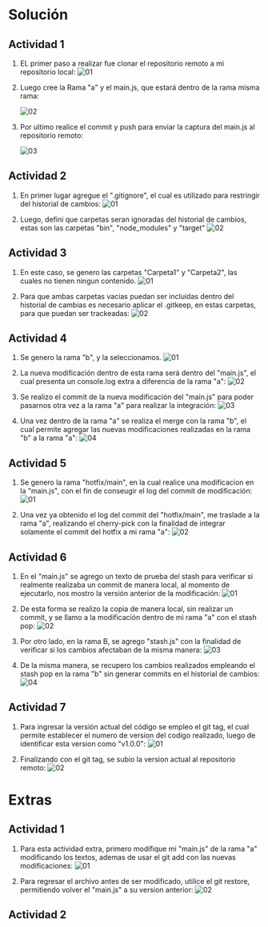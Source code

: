 # Solución

## Actividad 1

1. EL primer paso a realizar fue clonar el repositorio remoto a mi repositorio local:
    ![01](./images/GitClone.png)

2. Luego cree la Rama "a" y el main.js, que estará dentro de la rama misma rama:

    ![02](./images/BranchA.png)

3. Por ultimo realice el commit y push para enviar la captura del main.js al repositorio remoto:

    ![03](./images/CommitMain.png)

## Actividad 2

1. En primer lugar agregue el ".gitignore", el cual es utilizado para restringir del historial de cambios:
    ![01](./images/GitIgnore.png)

2. Luego, defini que carpetas seran ignoradas del historial de cambios, estas son las carpetas "bin", "node_modules" y "target"
    ![02](./images/RestringirCambios.png)

## Actividad 3

1. En este caso, se genero las carpetas "Carpeta1" y "Carpeta2", las cuales no tienen ningun contenido.
    ![01](./images/CarpetasVacias.png)

2. Para que ambas carpetas vacias puedan ser incluidas dentro del historial de cambias es necesario aplicar el .gitkeep, en estas carpetas, para que puedan ser trackeadas:
    ![02](./images/GitKeep.png)

## Actividad 4

1. Se genero la rama "b", y la seleccionamos.
    ![01](./images/BranchB.png)

2. La nueva modificación dentro de esta rama será dentro del "main.js", el cual presenta un console.log extra a diferencia de la rama "a":
    ![02](./images/ModificacionMain.png)

3. Se realizo el commit de la nueva modificación del "main.js" para poder pasarnos otra vez a la rama "a" para realizar la integración:
    ![03](./images/ComminMainModificado.png)

4. Una vez dentro de la rama "a" se realiza el merge con la rama "b", el cual permite agregar las nuevas modificaciones realizadas en la rama "b" a la rama "a":
    ![04](./images/MergeBranch.png)

## Actividad 5

1. Se genero la rama "hotfix/main", en la cual realice una modificacion en la "main.js", con el fin de conseugir el log del commit de modificación:
    ![01](./images/CommitHotFix.png)

2. Una vez ya obtenido el log del commit del "hotfix/main", me traslade a la rama "a", realizando el cherry-pick con la finalidad de integrar solamente el commit del hotfix a mi rama "a":
    ![02](./images/CherryPick.png)

## Actividad 6

1. En el "main.js" se agrego un texto de prueba del stash para verificar si realmente realizaba un commit de manera local, al momento de ejecutarlo, nos mostro la versión anterior de la modificación:
    ![01](./images/GitStashA1.png)

2. De esta forma se realizo la copia de manera local, sin realizar un commit, y se llamo a la modificación dentro de mi rama "a" con el stash pop:
    ![02](./images/GitStashA2.png)

3. Por otro lado, en la rama B, se agrego "stash.js" con la finalidad de verificar si los cambios afectaban de la misma manera:
    ![03](./images/GitStashB1.png)

4. De la misma manera, se recupero los cambios realizados empleando el stash pop en la rama "b" sin generar commits en el historial de cambios:
    ![04](./images/GitStashB2.png)

## Actividad 7

1. Para ingresar la versión actual del código se empleo el git tag, el cual permite establecer el numero de version del codigo realizado, luego de identificar esta version como "v1.0.0":
    ![01](./images/GitTag.png)

2. Finalizando con el git tag, se subio la version actual al repositorio remoto: 
    ![02](./images/RemotoTag.png)

# Extras

## Actividad 1
1. Para esta actividad extra, primero modifique mi "main.js" de la rama "a" modificando los textos, ademas de usar el git add con las nuevas modificaciones:
    ![01](./images/ExtraRestore1.png)

2. Para regresar el archivo antes de ser modificado, utilice el git restore, permitiendo volver el "main.js" a su version anterior: 
    ![02](./images/ExtraRestore2.png)


## Actividad 2
